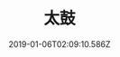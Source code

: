 ---
title: 太鼓
artist: Danger
date: 2019-01-06T02:09:10.586Z
cover: /upload/danger-taiko.jpg
styles:
  - Electronic
  - Trip hop
  - Electro-House
links:
  spotify: https://play.spotify.com/album/1UQED6UHgdGgHD7hACdH6T
  youtube: https://music.youtube.com/watch?v=L2_hFIMsIB4
  applemusic: https://itunes.apple.com/us/album/%E5%A4%AA%E9%BC%93/1233355123?uo=4
  soundcloud: ""
  bandcamp: ""
  deezer: https://www.deezer.com/album/41089231
---